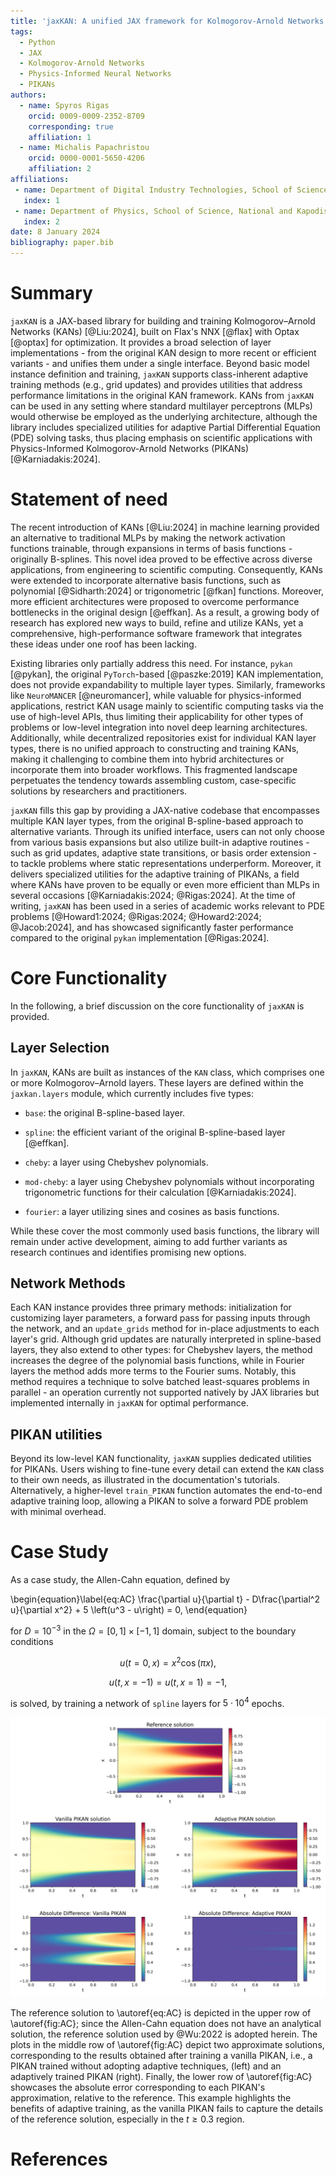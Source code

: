 ```yaml
---
title: 'jaxKAN: A unified JAX framework for Kolmogorov-Arnold Networks'
tags:
  - Python
  - JAX
  - Kolmogorov-Arnold Networks
  - Physics-Informed Neural Networks
  - PIKANs
authors:
  - name: Spyros Rigas
    orcid: 0009-0009-2352-8709
	corresponding: true
    affiliation: 1
  - name: Michalis Papachristou
    orcid: 0000-0001-5650-4206
    affiliation: 2
affiliations:
 - name: Department of Digital Industry Technologies, School of Science, National and Kapodistrian University of Athens
   index: 1
 - name: Department of Physics, School of Science, National and Kapodistrian University of Athens
   index: 2
date: 8 January 2024
bibliography: paper.bib
---
```


# Summary

`jaxKAN` is a JAX-based library for building and training Kolmogorov–Arnold Networks (KANs) [@Liu:2024],
built on Flax's NNX [@flax] with Optax [@optax] for optimization. It provides a broad selection of layer
implementations - from the original KAN design to more recent or efficient variants - and unifies them under
a single interface. Beyond basic model instance definition and training, `jaxKAN` supports class-inherent
adaptive training methods (e.g., grid updates) and provides utilities that address performance limitations in
the original KAN framework. KANs from `jaxKAN` can be used in any setting where standard multilayer perceptrons (MLPs)
would otherwise be employed as the underlying architecture, although the library includes specialized utilities
for adaptive Partial Differential Equation (PDE) solving tasks, thus placing emphasis on scientific applications
with Physics-Informed Kolmogorov-Arnold Networks (PIKANs) [@Karniadakis:2024].

# Statement of need

The recent introduction of KANs [@Liu:2024] in machine learning provided an alternative to traditional MLPs
by making the network activation functions trainable, through expansions in terms of basis functions - originally
B-splines. This novel idea proved to be effective across diverse applications, from engineering to scientific
computing. Consequently, KANs were extended to incorporate alternative basis functions, such as
polynomial [@Sidharth:2024] or trigonometric [@fkan] functions. Moreover, more efficient architectures were
proposed to overcome performance bottlenecks in the original design [@effkan]. As a result, a growing body of
research has explored new ways to build, refine and utilize KANs, yet a comprehensive, high-performance
software framework that integrates these ideas under one roof has been lacking.

Existing libraries only partially address this need. For instance, `pykan` [@pykan], the original
`PyTorch`-based [@paszke:2019] KAN implementation, does not provide expandability to multiple layer types.
Similarly, frameworks like `NeuroMANCER` [@neuromancer], while valuable for physics-informed applications,
restrict KAN usage mainly to scientific computing tasks via the use of high-level APIs, thus limiting their
applicability for other types of problems or low-level integration into novel deep learning architectures.
Additionally, while decentralized repositories exist for individual KAN layer types, there is no unified
approach to constructing and training KANs, making it challenging to combine them into hybrid architectures or
incorporate them into broader workflows. This fragmented landscape perpetuates the tendency towards assembling
custom, case-specific solutions by researchers and practitioners.

`jaxKAN` fills this gap by providing a JAX-native codebase that encompasses multiple KAN layer types, from the
original B-spline-based approach to alternative variants. Through its unified interface, users can not only 
choose from various basis expansions but also utilize built-in adaptive routines - such as grid updates,
adaptive state transitions, or basis order extension - to tackle problems where static representations
underperform. Moreover, it delivers specialized utilities for the adaptive training of PIKANs, a field where KANs
have proven to be equally or even more efficient than MLPs in several occasions [@Karniadakis:2024; @Rigas:2024].
At the time of writing, `jaxKAN` has been used in a series of academic works relevant to PDE
problems [@Howard1:2024; @Rigas:2024; @Howard2:2024; @Jacob:2024], and has showcased significantly
faster performance compared to the original `pykan` implementation [@Rigas:2024].

# Core Functionality

In the following, a brief discussion on the core functionality of `jaxKAN` is provided.

## Layer Selection

In `jaxKAN`, KANs are built as instances of the `KAN` class, which comprises one or more Kolmogorov–Arnold layers.
These layers are defined within the `jaxkan.layers` module, which currently includes five types:

- `base`: the original B-spline-based layer.

- `spline`: the efficient variant of the original B-spline-based layer [@effkan].

- `cheby`: a layer using Chebyshev polynomials.

- `mod-cheby`: a layer using Chebyshev polynomials without incorporating trigonometric functions for their calculation [@Karniadakis:2024].

- `fourier`: a layer utilizing sines and cosines as basis functions. 

While these cover the most commonly used basis functions, the library will remain under active development,
aiming to add further variants as research continues and identifies promising new options.

## Network Methods

Each KAN instance provides three primary methods: initialization for customizing layer parameters, a forward pass for
passing inputs through the network, and an `update_grids` method for in-place adjustments to each layer's grid.
Although grid updates are naturally interpreted in spline-based layers, they also extend to other types: for Chebyshev
layers, the method increases the degree of the polynomial basis functions, while in Fourier layers the method
adds more terms to the Fourier sums. Notably, this method requires a technique to solve batched least-squares
problems in parallel - an operation currently not supported natively by JAX libraries but implemented internally in
`jaxKAN` for optimal performance.

## PIKAN utilities

Beyond its low-level KAN functionality, `jaxKAN` supplies dedicated utilities for PIKANs. Users wishing to fine-tune
every detail can extend the `KAN` class to their own needs, as illustrated in the documentation's tutorials.
Alternatively, a higher-level `train_PIKAN` function automates the end-to-end adaptive training loop, allowing a PIKAN
to solve a forward PDE problem with minimal overhead.

# Case Study

As a case study, the Allen-Cahn equation, defined by

\begin{equation}\label{eq:AC}
\frac{\partial u}{\partial t} - D\frac{\partial^2 u}{\partial x^2} + 5 \left(u^3 - u\right) = 0,
\end{equation}

for $D = 10^{-3}$ in the $\Omega = [0,1]\times [-1, 1]$ domain, subject to the boundary conditions

$$ u\left(t=0, x\right) = x^2 \cos\left(\pi x\right), $$

$$ u\left(t, x=-1\right) = u\left(t, x=1\right) = -1, $$

is solved, by training a network of `spline` layers for $5\cdot 10^4$ epochs.

![Upper row: reference solution to \autoref{eq:AC}. Middle row: approximation by vanilla PIKAN (left) and adaptive PIKAN (right). Lower row: absolute errors relative to the reference solution.\label{fig:AC}](figures/AC.png)

The reference solution to \autoref{eq:AC} is depicted in the upper row of \autoref{fig:AC}; since the Allen-Cahn
equation does not have an analytical solution, the reference solution used by @Wu:2022 is adopted herein.
The plots in the middle row of \autoref{fig:AC} depict two approximate solutions, corresponding to the results obtained
after training a vanilla PIKAN, i.e., a PIKAN trained without adopting adaptive techniques, (left) and an adaptively
trained PIKAN (right). Finally, the lower row of \autoref{fig:AC} showcases the absolute error corresponding to each
PIKAN's approximation, relative to the reference. This example highlights the benefits of adaptive training, as the
vanilla PIKAN fails to capture the details of the reference solution, especially in the $t \geq 0.3$ region.

# References